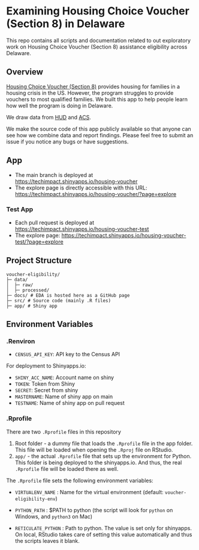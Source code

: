 # Examining Housing Choice Voucher (Section 8) in Delaware

This repo contains all scripts and documentation related to out exploratory work on Housing Choice Voucher (Section 8) assistance eligibility across Delaware.

## Overview
[Housing Choice Voucher (Section 8)](https://www.hud.gov/topics/housing_choice_voucher_program_section_8) provides housing for families in a housing crisis in the US. However, the program struggles to provide vouchers to most qualified families. We built this app to help people learn how well the program is doing in Delaware.

We draw data from [HUD](https://www.huduser.gov/portal/datasets/assthsg.html) and [ACS](https://www.census.gov/programs-surveys/acs).

We make the source code of this app publicly available so that anyone can see how we combine data and report findings. Please feel free to submit an issue if you notice any bugs or have suggestions.


## App

-   The main branch is deployed at <https://techimpact.shinyapps.io/housing-voucher>
-   The explore page is directly accessible with this URL: <https://techimpact.shinyapps.io/housing-voucher/?page=explore>

### Test App

-   Each pull request is deployed at <https://techimpact.shinyapps.io/housing-voucher-test>
-   The explore page: <https://techimpact.shinyapps.io/housing-voucher-test/?page=explore>

## Project Structure

    voucher-eligibility/
    ├─ data/
    │  ├─ raw/
    │  ├─ processed/
    ├─ docs/ # EDA is hosted here as a GitHub page
    ├─ src/ # Source code (mainly .R files)
    ├─ app/ # Shiny app 

## Environment Variables

### .Renviron

-   `CENSUS_API_KEY`: API key to the Census API

For deployment to Shinyapps.io:

-   `SHINY_ACC_NAME`: Account name on shiny
-   `TOKEN`: Token from Shiny
-   `SECRET`: Secret from shiny
-   `MASTERNAME`: Name of shiny app on main
-   `TESTNAME`: Name of shiny app on pull request

### .Rprofile

There are two `.Rprofile` files in this repository

1.  Root folder - a dummy file that loads the `.Rprofile` file in the app folder. This file will be loaded when opening the `.Rproj` file on RStudio.
2.  `app/` - the actual `.Rprofile` file that sets up the environment for Python. This folder is being deployed to the shinyapps.io. And thus, the real `.Rprofile` file will be loaded there as well.

The `.Rprofile` file sets the following environment variables:

-   `VIRTUALENV_NAME` : Name for the virtual environment (default: `voucher-eligibility-env`)

-   `PYTHON_PATH` : $PATH to python (the script will look for `python` on Windows, and `python3` on Mac)

-   `RETICULATE_PYTHON` : Path to python. The value is set only for shinyapps. On local, RStudio takes care of setting this value automatically and thus the scripts leaves it blank.
